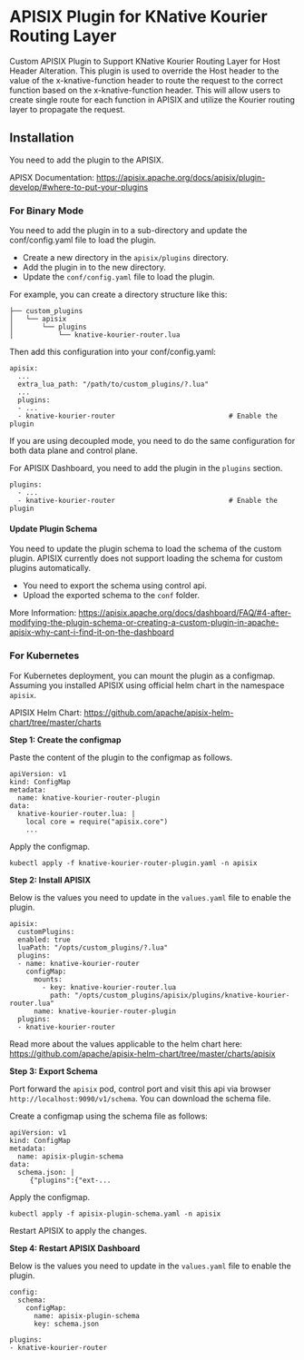 # APISIX Plugin for KNative Kourier Routing Layer

Custom APISIX Plugin to Support KNative Kourier Routing Layer for Host Header Alteration. This plugin is used to override the Host header to the value of the x-knative-function header to route the request to the correct function based on the x-knative-function header. This will allow users to create single route for each function in APISIX and utilize the Kourier routing layer to propagate the request.

## Installation

You need to add the plugin to the APISIX.

APISX Documentation: https://apisix.apache.org/docs/apisix/plugin-develop/#where-to-put-your-plugins

### For Binary Mode

You need to add the plugin in to a sub-directory and update the conf/config.yaml file to load the plugin.

- Create a new directory in the `apisix/plugins` directory.
- Add the plugin in to the new directory.
- Update the `conf/config.yaml` file to load the plugin.

For example, you can create a directory structure like this:

```
├── custom_plugins
│   └── apisix
│       └── plugins
│           └── knative-kourier-router.lua
```

Then add this configuration into your conf/config.yaml:

```
apisix:
  ...
  extra_lua_path: "/path/to/custom_plugins/?.lua"
  ...
  plugins:
  - ...
  - knative-kourier-router                            # Enable the plugin
```

If you are using decoupled mode, you need to do the same configuration for both data plane and control plane.

For APISIX Dashboard, you need to add the plugin in the `plugins` section.

```
plugins:
  - ...
  - knative-kourier-router                            # Enable the plugin
```

#### Update Plugin Schema

You need to update the plugin schema to load the schema of the custom plugin. APISIX currently does not support loading the schema for custom plugins automatically.

- You need to export the schema using control api.
- Upload the exported schema to the `conf` folder.

More Information: https://apisix.apache.org/docs/dashboard/FAQ/#4-after-modifying-the-plugin-schema-or-creating-a-custom-plugin-in-apache-apisix-why-cant-i-find-it-on-the-dashboard

### For Kubernetes

For Kubernetes deployment, you can mount the plugin as a configmap. Assuming you installed APISIX using official helm chart in the namespace `apisix`.

APISIX Helm Chart: https://github.com/apache/apisix-helm-chart/tree/master/charts

**Step 1: Create the configmap**

Paste the content of the plugin to the configmap as follows.

```
apiVersion: v1
kind: ConfigMap
metadata:
  name: knative-kourier-router-plugin
data:
  knative-kourier-router.lua: |
    local core = require("apisix.core")
    ...
```

Apply the configmap. 

```
kubectl apply -f knative-kourier-router-plugin.yaml -n apisix
```

**Step 2: Install APISIX**

Below is the values you need to update in the `values.yaml` file to enable the plugin.

```
apisix:
  customPlugins:
  enabled: true
  luaPath: "/opts/custom_plugins/?.lua"
  plugins:
  - name: knative-kourier-router
    configMap:
      mounts:
        - key: knative-kourier-router.lua
          path: "/opts/custom_plugins/apisix/plugins/knative-kourier-router.lua"
      name: knative-kourier-router-plugin
  plugins:
  - knative-kourier-router
```

Read more about the values applicable to the helm chart here: https://github.com/apache/apisix-helm-chart/tree/master/charts/apisix


**Step 3: Export Schema**

Port forward the `apisix` pod, control port and visit this api via browser `http://localhost:9090/v1/schema`. You can download the schema file.

Create a configmap using the schema file as follows:

```
apiVersion: v1
kind: ConfigMap
metadata:
  name: apisix-plugin-schema
data:
  schema.json: |
     {"plugins":{"ext-...
```

Apply the configmap.

```
kubectl apply -f apisix-plugin-schema.yaml -n apisix
```

Restart APISIX to apply the changes.

**Step 4: Restart APISIX Dashboard**

Below is the values you need to update in the `values.yaml` file to enable the plugin.

```
config:
  schema:
    configMap:
      name: apisix-plugin-schema
      key: schema.json

plugins:
- knative-kourier-router
```

